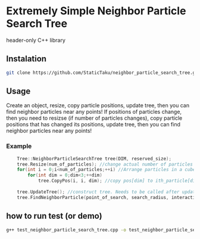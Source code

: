 # Extremely Simple Neighbor Particle Search Tree
header-only C++ library

## Instalation
```sh
git clone https://github.com/StaticTaku/neighbor_particle_search_tree.git
```

## Usage
Create an object, resize, copy particle positions, update tree, then you can find neighbor particles near any points!
If positions of particles change, then you need to resizse (if number of particles changes), copy particle positions that has changed its positions, update tree, then you can find neighbor particles near any points!

### Example
```c++
    Tree::NeighborParticleSearchTree tree(DIM, reserved_size);
    tree.Resize(num_of_particles); //change actual number of particles to be searched for.
    for(int i = 0;i<num_of_particles;++i) //Arrange particles in a cube diagonal. The size of cube: size_x, size_y, size_z = [0,100]
        for(int dim = 0;dim<3;++dim)
            tree.CopyPos(i, i, dim); //copy pos[dim] to ith_particle[dim] inside the tree 
        
    tree.UpdateTree(); //construct tree. Needs to be called after update particle positions
    tree.FindNeighborParticle(point_of_search, search_radius, interaction_list); //Store the index of the particle in the region of search_radius from point_of_search into interaction_list
```

## how to run test (or demo)
```sh
g++ test_neighbor_particle_search_tree.cpp -o test_neighbor_particle_search_tree.out && ./test_neighbor_particle_search_tree.out
```
